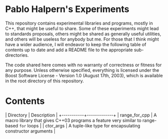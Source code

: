 Pablo Halpern's Experiments
===========================

This repository contains experimental libraries and programs, mostly in C++,
that might be useful to share.  Some of these experiments might lead to
standards proposals, others might be shared as generally useful utilities, and
others will be useless for anybody but me.  For those that I think might have a
wider audience, I will endeavor to keep the following table of contents up to
date and add a README file to the appropriate sub-directories.

The code shared here comes with no warranty of correctness or fitness for any
purpose. Unless otherwise specified, everything is licensed under the Boost
Software License - Version 1.0 (August 17th, 2003), which is available in the
root directory of this repository.

Contents
========

| Directory | Description |
+-----------+-------------+
| range_for_cpp | A macro library that gives C++03 programs a feature very similar to range-based `for` loops |
| ctor_args     | A tuple-like type for encapsulating constructor arguments |
